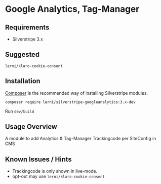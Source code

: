 # Google Analytics, Tag-Manager

## Requirements

* Silverstripe 3.x

## Suggested
`lerni/klaro-cookie-consent`

## Installation
[Composer](https://getcomposer.org/) is the recommended way of installing Silverstripe modules.

`composer require lerni/silverstripe-googleanalytics:3.x-dev`

Run `dev/build`


## Usage Overview

A module to add Analytics & Tag-Manager Trackingcode per SiteConfig in CMS


## Known Issues / Hints
* Trackingcode is only shown in live-mode.
* opt-out may use `lerni/klaro-cookie-consent`
